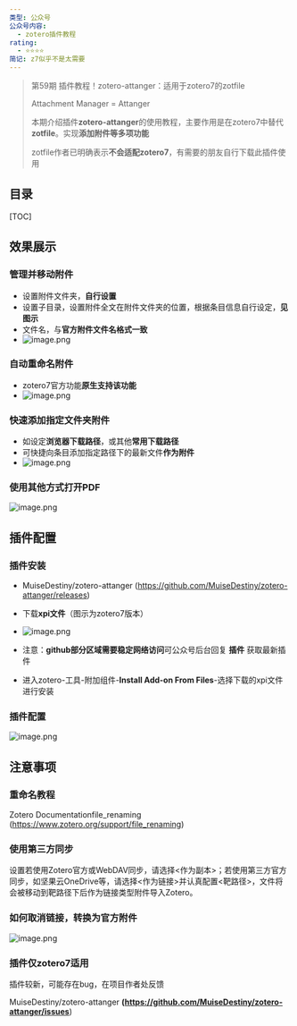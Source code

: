 ```yaml
---
类型: 公众号
公众号内容:
  - zotero插件教程
rating:
  - ⭐⭐⭐⭐
简记: z7似乎不是太需要
---
```


> 第59期 插件教程！zotero-attanger：适用于zotero7的zotfile
> 
> Attachment Manager = Attanger
> 
> 本期介绍插件**zotero-attanger**的使用教程，主要作用是在zotero7中替代**zotfile**。实现**添加附件等多项功能**
> 
> zotfile作者已明确表示**不会适配zotero7**，有需要的朋友自行下载此插件使用

## 目录

[TOC]

## 效果展示

### 管理并移动附件

- 设置附件文件夹，**自行设置**
- 设置子目录，设置附件全文在附件文件夹的位置，根据条目信息自行设定，**见图示**
- 文件名，与**官方附件文件名格式一致**
- ![image.png](https://pic-go-42.oss-cn-guangzhou.aliyuncs.com/img/20240101140908.png)

### 自动重命名附件

- zotero7官方功能**原生支持该功能**
- ![image.png](https://pic-go-42.oss-cn-guangzhou.aliyuncs.com/img/20240101140330.png)

### 快速添加指定文件夹附件

- 如设定**浏览器下载路径**，或其他**常用下载路径**
- 可快捷向条目添加指定路径下的最新文件**作为附件**
- ![image.png](https://pic-go-42.oss-cn-guangzhou.aliyuncs.com/img/20240101141713.png)

### 使用其他方式打开PDF

![image.png](https://pic-go-42.oss-cn-guangzhou.aliyuncs.com/img/20240101141803.png)

## 插件配置

### 插件安装

- MuiseDestiny/zotero-attanger (https://github.com/MuiseDestiny/zotero-attanger/releases)
- 下载**xpi文件**（图示为zotero7版本）
- ![image.png](https://pic-go-42.oss-cn-guangzhou.aliyuncs.com/img/20240101142752.png)

- 注意：**github部分区域需要稳定网络访问**可公众号后台回复 **插件** 获取最新插件
- 进入zotero-工具-附加组件-**Install Add-on From Files**-选择下载的xpi文件进行安装

### 插件配置

![image.png](https://pic-go-42.oss-cn-guangzhou.aliyuncs.com/img/20240101142307.png)

## 注意事项

### 重命名教程

 Zotero Documentationfile_renaming (https://www.zotero.org/support/file_renaming)

### 使用第三方同步

设置若使用Zotero官方或WebDAV同步，请选择<作为副本>；若使用第三方官方同步，如坚果云OneDrive等，请选择<作为链接>并认真配置<靶路径>，文件将会被移动到靶路径下后作为链接类型附件导入Zotero。

### 如何取消链接，转换为官方附件

![image.png](https://pic-go-42.oss-cn-guangzhou.aliyuncs.com/img/20240101143220.png)

### 插件仅zotero7适用

插件较新，可能存在bug，在项目作者处反馈

MuiseDestiny/zotero-attanger **(https://github.com/MuiseDestiny/zotero-attanger/issues**)
